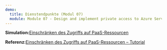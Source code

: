 ```yaml
---
demo:
  title: Dienstendpunkte (Modul 07)
  module: Module 07 - Design and implement private access to Azure Services
---
```

**Simulation:**[Einschränken des Zugriffs auf PaaS-Ressourcen](https://mslabs.cloudguides.com/guides/AZ-700%20Lab%20Simulation%20-%20Restrict%20network%20access%20to%20PaaS%20resources%20with%20virtual%20network%20service%20endpoints)

**Referenz:**[Einschränken des Zugriffs auf PaaS-Ressourcen – Tutorial](https://learn.microsoft.com/azure/virtual-network/tutorial-restrict-network-access-to-resources?tabs=portal)

